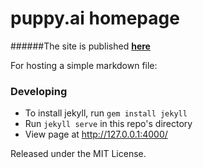 
# puppy.ai homepage

######The site is published __[here](https://puppyai.github.io/puppyai/)__

For hosting a simple markdown file:

### Developing
* To install jekyll, run `gem install jekyll`
* Run `jekyll serve` in this repo's directory
* View page at <http://127.0.0.1:4000/>

Released under the MIT License.
